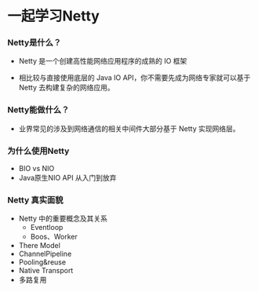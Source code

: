# 一起学习Netty

### Netty是什么？

- Netty 是一个创建高性能网络应用程序的成熟的 IO 框架

- 相比较与直接使用底层的 Java IO API，你不需要先成为网络专家就可以基于 Netty 去构建复杂的网络应用。

### Netty能做什么？

- 业界常见的涉及到网络通信的相关中间件大部分基于 Netty 实现网络层。

### 为什么使用Netty 

- BIO vs NIO
- Java原生NIO API 从入门到放弃

### Netty 真实面貌

- Netty 中的重要概念及其关系
  - Eventloop
  - Boos、Worker
- There Model
- ChannelPipeline
- Pooling&reuse
- Native Transport
- 多路复用

